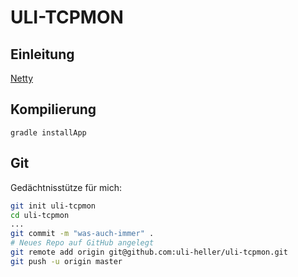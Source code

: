 ULI-TCPMON
============

Einleitung
----------

[Netty](http://www.mastertheboss.com/netty/use-netty-to-proxy-your-requests)

Kompilierung
------------

```
gradle installApp
```

Git
---

Gedächtnisstütze für mich:

```sh
git init uli-tcpmon
cd uli-tcpmon
...
git commit -m "was-auch-immer" .
# Neues Repo auf GitHub angelegt
git remote add origin git@github.com:uli-heller/uli-tcpmon.git
git push -u origin master
```
